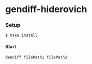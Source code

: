 gendiff-hiderovich
=========================

### Setup
    $ make install

#### Start
    dendiff filePath1 filePath2